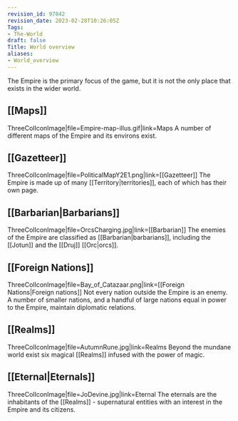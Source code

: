 ```yaml
---
revision_id: 97842
revision_date: 2023-02-28T10:26:05Z
Tags:
- The-World
draft: false
Title: World overview
aliases:
- World_overview
---
```

The Empire is the primary focus of the game, but it is not the only place that exists in the wider world.
## [[Maps]]
ThreeColIconImage|file=Empire-map-illus.gif|link=Maps
A number of different maps of the Empire and its environs exist.
## [[Gazetteer]]
ThreeColIconImage|file=PoliticalMapY2E1.png|link=[[Gazetteer]]
The Empire is made up of many [[Territory|territories]], each of which has their own page.
## [[Barbarian|Barbarians]]
ThreeColIconImage|file=OrcsCharging.jpg|link=[[Barbarian]]
The enemies of the Empire are classified as [[Barbarian|barbarians]], including the [[Jotun]] and the [[Druj]] [[Orc|orcs]].
## [[Foreign Nations]]
ThreeColIconImage|file=Bay_of_Catazaar.png|link=[[Foreign Nations|Foreign nations]]
Not every nation outside the Empire is an enemy. A number of smaller nations, and a handful of large nations equal in power to the Empire, maintain diplomatic relations.
## [[Realms]]
ThreeColIconImage|file=AutumnRune.jpg|link=Realms
Beyond the mundane world exist six magical [[Realms]] infused with the power of magic.
## [[Eternal|Eternals]]
ThreeColIconImage|file=JoDevine.jpg|link=Eternal
The eternals are the inhabitants of the [[Realms]] - supernatural entities with an interest in the Empire and its citizens.